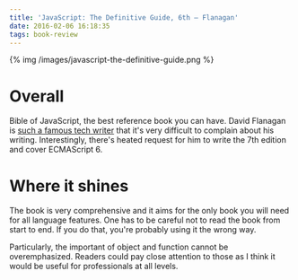```yaml
---
title: 'JavaScript: The Definitive Guide, 6th – Flanagan'
date: 2016-02-06 16:18:35
tags: book-review
---
```


{% img /images/javascript-the-definitive-guide.png %}

Overall
===
Bible of JavaScript, the best reference book you can have. David Flanagan is [such a famous tech writer](http://www.oreilly.com/pub/au/156) that it's very difficult to complain about his writing. Interestingly, there's heated request for him to write the 7th edition and cover ECMAScript 6.

Where it shines
===
The book is very comprehensive and it aims for the only book you will need for all language features. One has to be careful not to read the book from start to end. If you do that, you're probably using it the wrong way.

Particularly, the important of object and function cannot be overemphasized. Readers could pay close attention to those as I think it would be useful for professionals at all levels.
